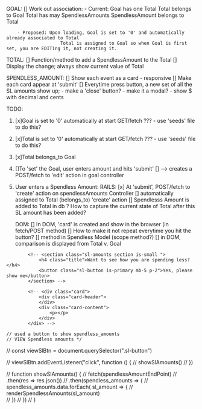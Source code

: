 

GOAL:
    [] Work out association:
        - Current: Goal has one Total
                    Total belongs to Goal
                    Total has may SpendlessAmounts
                    SpendlessAmount belongs to Total

        - Proposed: Upon loading, Goal is set to '0' and automatically already associated to Total
                        Total is assigned to Goal so when Goal is first set, you are EDITing it, not creating it. 

TOTAL:
    [] Function/method to add a SpendlessAmount to the Total 
    [] Display the change; always show current value of Total 

SPENDLESS_AMOUNT:
    [] Show each event as a card - responsive
    [] Make each card appear at 'submit'
    [] Everytime press button, a new set of all the SL amounts show up;
        - make a 'close' button? 
        - make it a modal?
        - show $ with decimal and cents                                

TODO: 

1. [x]Goal is set to '0' automatically at start GET/fetch
    ??? - use 'seeds' file to do this? 

2. [x]Total is set to '0' automatically at start GET/fetch
    ??? - use 'seeds' file to do this?

3. [x]Total belongs_to Goal

4. []To 'set' the Goal, user enters amount and hits 'submit'
    [] --> creates a POST/fetch to 'edit' action in goal controller

5. User enters a Spendless Amount:
    RAILS:
    [x] At 'submit', POST/fetch to 'create' action on spendlessAmounts Controller
    [] automatically assigned to Total (belongs_to) 'create' action
       [] Spendlesss Amount is added to Total in db
       ? How to capture the current state of Total after this SL amount has been added?

    DOM:
    [] In DOM, 'card' is created and show in the browser (in fetch/POST method)
    [] How to make it not repeat everytime you hit the button?
    [] method in Spendless Model (scope method?)
    [] in DOM, comparison is displayed from Total v. Goal



 <!-- button creates cards for each spendless amount -->

            <!-- <section class="sl-amounts section is-small ">
                <h4 class="title">Want to see how you are spending less? </h4>
                <button class="sl-button is-primary mb-5 p-2">Yes, please show me</button>   
            </section> -->

            <!-- <div class="card">
                <div class="card-header">
                </div>
                <div class="card-content">
                    <p></p>
                </div>
            </div> -->

    // used a button to show spendless_amounts
    // VIEW Spendless amounts */

// const viewSlBtn = document.querySelector(".sl-button")

// viewSlBtn.addEventListener("click", function () {
//     showSlAmounts()
// })

// function showSlAmounts() {
//     fetch(spendlessAmountEndPoint)
//     .then(res => res.json())
//     .then(spendless_amounts => {
//         spendless_amounts.data.forEach( sl_amount => {
//         renderSpendlessAmounts(sl_amount)   
//         })
//     })
// }